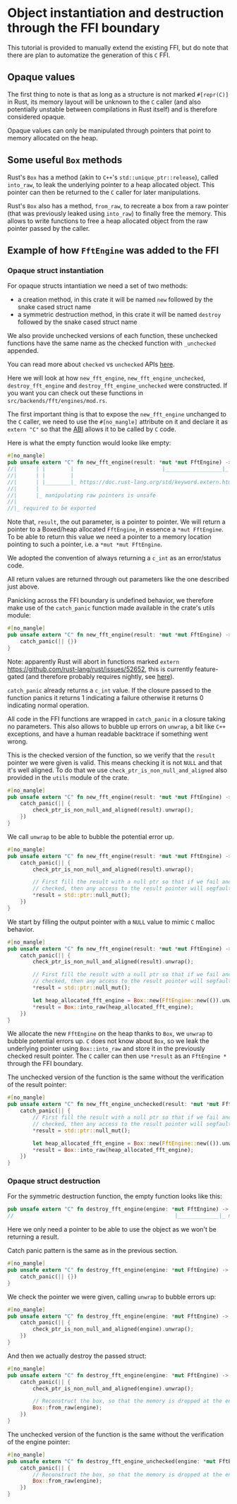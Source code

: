 # Object instantiation and destruction through the FFI boundary

This tutorial is provided to manually extend the existing FFI, but do note that there are plan to automatize the generation of this `C` FFI.

## Opaque values

The first thing to note is that as long as a structure is not marked `#[repr(C)]` in Rust, its memory layout will be unknown to the `C` caller (and also potentially unstable between compilations in Rust itself) and is therefore considered opaque.

Opaque values can only be manipulated through pointers that point to memory allocated on the heap.

## Some useful `Box` methods

Rust's `Box` has a method (akin to `C++`'s `std::unique_ptr::release`), called `into_raw`, to leak the underlying pointer to a heap allocated object. This pointer can then be returned to the `C` caller for later manipulations.

Rust's `Box` also has a method, `from_raw`, to recreate a box from a raw pointer (that was previously leaked using `into_raw`) to finally free the memory. This allows to write functions to free a heap allocated object from the raw pointer passed by the caller.

## Example of how `FftEngine` was added to the FFI

### Opaque struct instantiation

For opaque structs intantiation we need a set of two methods:
- a creation method, in this crate it will be named `new` followed by the snake cased struct name
- a symmetric destruction method, in this crate it will be named `destroy` followed by the snake cased struct name

We also provide unchecked versions of each function, these unchecked functions have the same name as the checked function with `_unchecked` appended.

You can read more about `checked` vs `unchecked` APIs [here](../api/api.md#concrete-core-ffi).

Here we will look at how `new_fft_engine`, `new_fft_engine_unchecked`, `destroy_fft_engine` and `destroy_fft_engine_unchecked` were constructed. If you want you can check out these functions in `src/backends/fft/engines/mod.rs`.

The first important thing is that to expose the `new_fft_engine` unchanged to the `C` caller, we need to use the `#[no_mangle]` attribute on it and declare it as `extern "C"` so that the [ABI](https://en.wikipedia.org/wiki/Application_binary_interface) allows it to be called by `C` code.

Here is what the empty function would looke like empty:

```rust
#[no_mangle]
pub unsafe extern "C" fn new_fft_engine(result: *mut *mut FftEngine) -> c_int {}
//|      | |        |                            |__________________|_ out parameter to be filled
//|      | |        |
//|      | |________|_ https://doc.rust-lang.org/std/keyword.extern.html
//|      |
//|      |_ manipulating raw pointers is unsafe
//|
//|_ required to be exported
```

Note that, `result`, the out parameter, is a pointer to pointer. We will return a pointer to a Boxed/heap allocated `FftEngine`, in essence a `*mut FftEngine`. To be able to return this value we need a pointer to a memory location pointing to such a pointer, i.e. a `*mut *mut FftEngine`.

We adopted the convention of always returning a `c_int` as an error/status code.

All return values are returned through out parameters like the one described just above.

Panicking across the FFI boundary is undefined behavior, we therefore make use of the `catch_panic` function made available in the crate's utils module:

```rust
#[no_mangle]
pub unsafe extern "C" fn new_fft_engine(result: *mut *mut FftEngine) -> c_int {
    catch_panic(|| {})
}
```

Note: apparently Rust will abort in functions marked `extern` https://github.com/rust-lang/rust/issues/52652, this is currently feature-gated (and therefore probably requires nightly, see [here](https://github.com/rust-lang/rust/issues/52652#issuecomment-1011313711)).

`catch_panic` already returns a `c_int` value. If the closure passed to the function panics it returns 1 indicating a failure otherwise it returns 0 indicating normal operation.

All code in the FFI functions are wrapped in `catch_panic` in a closure taking no parameters. This also allows to bubble up errors on `unwrap`, a bit like `C++` exceptions, and have a human readable backtrace if something went wrong.

This is the checked version of the function, so we verify that the `result` pointer we were given is valid. This means checking it is not `NULL` and that it's well aligned. To do that we use `check_ptr_is_non_null_and_aligned` also provided in the `utils` module of the crate.

```rust
#[no_mangle]
pub unsafe extern "C" fn new_fft_engine(result: *mut *mut FftEngine) -> c_int {
    catch_panic(|| {
        check_ptr_is_non_null_and_aligned(result).unwrap();
    })
}
```

We call `unwrap` to be able to bubble the potential error up.

```rust
#[no_mangle]
pub unsafe extern "C" fn new_fft_engine(result: *mut *mut FftEngine) -> c_int {
    catch_panic(|| {
        check_ptr_is_non_null_and_aligned(result).unwrap();

        // First fill the result with a null ptr so that if we fail and the return code is not
        // checked, then any access to the result pointer will segfault (mimics malloc on failure)
        *result = std::ptr::null_mut();
    })
}
```

We start by filling the output pointer with a `NULL` value to mimic `C` malloc behavior.

```rust
#[no_mangle]
pub unsafe extern "C" fn new_fft_engine(result: *mut *mut FftEngine) -> c_int {
    catch_panic(|| {
        check_ptr_is_non_null_and_aligned(result).unwrap();

        // First fill the result with a null ptr so that if we fail and the return code is not
        // checked, then any access to the result pointer will segfault (mimics malloc on failure)
        *result = std::ptr::null_mut();

        let heap_allocated_fft_engine = Box::new(FftEngine::new(()).unwrap());
        *result = Box::into_raw(heap_allocated_fft_engine);
    })
}
```

We allocate the new `FftEngine` on the heap thanks to `Box`, we `unwrap` to bubble potential errors up. `C` does not know about `Box`, so we leak the underlying pointer using `Box::into_raw` and store it in the previously checked result pointer. The `C` caller can then use `*result` as an `FftEngine *` through the FFI boundary.

The unchecked version of the function is the same without the verification of the result pointer:

```rust
#[no_mangle]
pub unsafe extern "C" fn new_fft_engine_unchecked(result: *mut *mut FftEngine) -> c_int {
    catch_panic(|| {
        // First fill the result with a null ptr so that if we fail and the return code is not
        // checked, then any access to the result pointer will segfault (mimics malloc on failure)
        *result = std::ptr::null_mut();

        let heap_allocated_fft_engine = Box::new(FftEngine::new(()).unwrap());
        *result = Box::into_raw(heap_allocated_fft_engine);
    })
}
```

### Opaque struct destruction

For the symmetric destruction function, the empty function looks like this:

```rust
pub unsafe extern "C" fn destroy_fft_engine(engine: *mut FftEngine) -> c_int {}
//                                                   |_____________|_ no pointer to pointer
```

Here we only need a pointer to be able to use the object as we won't be returning a result.

Catch panic pattern is the same as in the previous section.

```rust
#[no_mangle]
pub unsafe extern "C" fn destroy_fft_engine(engine: *mut FftEngine) -> c_int {
    catch_panic(|| {})
}
```

We check the pointer we were given, calling `unwrap` to bubble errors up:

```rust
#[no_mangle]
pub unsafe extern "C" fn destroy_fft_engine(engine: *mut FftEngine) -> c_int {
    catch_panic(|| {
        check_ptr_is_non_null_and_aligned(engine).unwrap();
    })
}
```

And then we actually destroy the passed struct:

```rust
#[no_mangle]
pub unsafe extern "C" fn destroy_fft_engine(engine: *mut FftEngine) -> c_int {
    catch_panic(|| {
        check_ptr_is_non_null_and_aligned(engine).unwrap();

        // Reconstruct the box, so that the memory is dropped at the end of the scope
        Box::from_raw(engine);
    })
}
```

The unchecked version of the function is the same without the verification of the engine pointer:

```rust
#[no_mangle]
pub unsafe extern "C" fn destroy_fft_engine_unchecked(engine: *mut FftEngine) -> c_int {
    catch_panic(|| {
        // Reconstruct the box, so that the memory is dropped at the end of the scope
        Box::from_raw(engine);
    })
}
```
